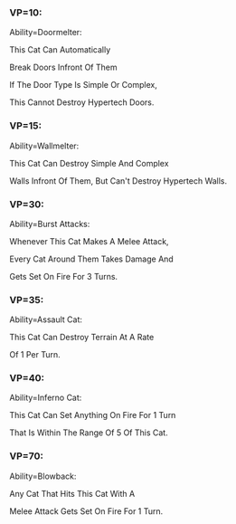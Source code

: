 ### VP=10:

Ability=Doormelter:

This Cat Can Automatically 

Break Doors Infront Of Them

If The Door Type Is Simple Or Complex,

This Cannot Destroy Hypertech Doors.

### VP=15:

Ability=Wallmelter:

This Cat Can Destroy Simple And Complex

Walls Infront Of Them, But Can't Destroy Hypertech Walls.

### VP=30:

Ability=Burst Attacks:

Whenever This Cat Makes A Melee Attack,

Every Cat Around Them Takes Damage And

Gets Set On Fire For 3 Turns.

### VP=35:

Ability=Assault Cat:

This Cat Can Destroy Terrain At A Rate

Of 1 Per Turn.

### VP=40:

Ability=Inferno Cat:

This Cat Can Set Anything On Fire For 1 Turn
 
That Is Within The Range Of 5 Of This Cat.

### VP=70:

Ability=Blowback:

Any Cat That Hits This Cat With A

Melee Attack Gets Set On Fire For 1 Turn.


